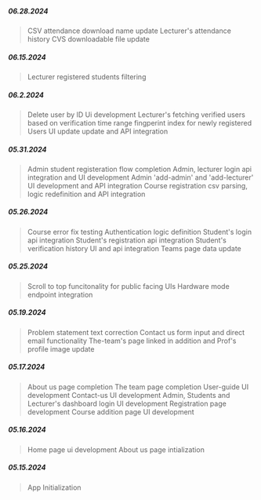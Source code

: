 ##### 06.28.2024

> CSV attendance download name update
> Lecturer's attendance history CVS downloadable file update

##### 06.15.2024

> Lecturer registered students filtering

##### 06.2.2024

> Delete user by ID Ui development
> Lecturer's fetching verified users based on verification time range
> fingperint index for newly registered Users UI update update and API integration

##### 05.31.2024

> Admin student registeration flow completion
> Admin, lecturer login api integration and UI development
> Admin 'add-admin' and 'add-lecturer' UI development and API integration
> Course registration csv parsing, logic redefinition and API integration

##### 05.26.2024

> Course error fix testing
> Authentication logic definition
> Student's login api integration
> Student's registration api integration
> Student's verification history UI and api integration
> Teams page data update

##### 05.25.2024

> Scroll to top funcitonality for public facing UIs
> Hardware mode endpoint integration

##### 05.19.2024

> Problem statement text correction
> Contact us form input and direct email functionality
> The-team's page linked in addition and Prof's profile image update

##### 05.17.2024

> About us page completion
> The team page completion
> User-guide UI development
> Contact-us UI development
> Admin, Students and Lecturer's dashboard
> login UI development
> Registration page development
> Course addition page UI development

##### 05.16.2024

> Home page ui development
> About us page intialization

##### 05.15.2024

> App Initialization
